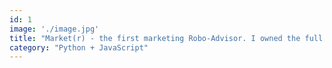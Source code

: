 ```yaml
---
id: 1
image: './image.jpg'
title: "Market(r) - the first marketing Robo-Advisor. I owned the full stack, wrote every line of code, and brought it to market with a strong launch."
category: "Python + JavaScript"
---
```

